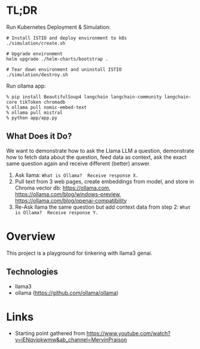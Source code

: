 # TL;DR

Run Kubernetes Deployment & Simulation:
```
# Install ISTIO and deploy environment to k8s
./simulation/create.sh

# Upgrade environment
helm upgrade ./helm-charts/bootstrap .

# Tear down environment and uninstall ISTIO
./simulation/destroy.sh
```

Run ollama app:
```
% pip install BeautifulSoup4 langchain langchain-community langchain-core tikToken chromadb
% ollama pull nomic-embed-text
% ollama pull mistral
% python app/app.py
```

## What Does it Do?
We want to demonstrate how to ask the Llama LLM a question, demonstrate how to fetch data about the question, feed data as context,  ask the exact same question again and receive different (better) answer.

1. Ask llama: `What is Ollama?  Receive response X.`
2. Pull text from 3 web pages, create embeddings from model, and store in Chroma vector db: https://ollama.com, https://ollama.com/blog/windows-preview, https://ollama.com/blog/openai-compatibility 
3. Re-Ask llama the same question but add context data from step 2: `What is Ollama?  Receive response Y.`

# Overview
This project is a playground for tinkering with llama3 genai.

## Technologies
- llama3
- ollama (https://github.com/ollama/ollama)

# Links
- Starting point gathered from https://www.youtube.com/watch?v=jENqvjpkwmw&ab_channel=MervinPraison